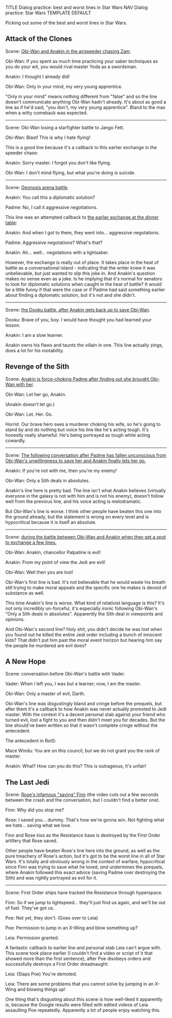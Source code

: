 TITLE Dialog practice: best and worst lines in Star Wars
NAV Dialog practice: Star Wars
TEMPLATE DEFAULT

Picking out some of the best and worst lines in Star Wars.

## Attack of the Clones

Scene: [Obi-Wan and Anakin in the airspeeder chasing Zam](https://www.youtube.com/watch?v=v-iDFxFC_9E).

<div class="indent">

Obi-Wan: If you spent as much time practicing your saber techniques as you do your wit, you would rival master Yoda as a swordsman.

Anakin: I thought I already did!

Obi-Wan: Only in your mind, my very young apprentice.

</div>

"Only in your mind" means nothing different from "false" and so the line doesn't communicate anything Obi-Wan hadn't already. It's about as good a line as if he'd said, "you don't, my very young apprentice". Bland to the max when a witty comeback was expected.

---

Scene: Obi-Wan losing a starfighter battle to Jango Fett.

<div class="indent">

Obi-Wan: Blast! This is why I hate flying!

</div>

This is a good line because it's a callback to this earlier exchange in the speeder chase:

<div class="indent">

Anakin: Sorry master. I forgot you don't like flying.

Obi-Wan: I don't mind flying, but what you're doing is suicide.

</div>

---

Scene: [Geonosis arena battle](https://youtu.be/cK5zMDVGF2Y?t=205).

<div class="indent">

Anakin: You call this a diplomatic solution?

Padme: No, I call it aggressive negotiations.

</div>

This line was an attempted callback to [the earlier exchange at the dinner table](https://www.youtube.com/watch?v=7viGWaR675I):

<div class="indent">

Anakin: And when I got to them, they went into... aggressive negotations.

Padme: Aggressive negotations? What's that?

Anakin: Ah... well... negotations with a lightsaber.

</div>

However, the exchange is really out of place. It takes place in the heat of battle as a conversational island - indicating that the writer knew it was unbelievable, but just wanted to slip this joke in. And Anakin's question makes no sense even as a joke. Is he implying that it's normal for senators to look for diplomatic solutions when caught in the heat of battle? It would be a little funny if that were the case or if Padme had said something earlier about finding a diplomatic solution, but it's not and she didn't.

---

Scene: [the Dooku battle, after Anakin gets back up to save Obi-Wan](https://www.youtube.com/watch?v=IFd0cH4qKxg).

<div class="indent">

Dooku: Brave of you, boy. I would have thought you had learned your lesson.

Anakin: I am a slow learner.

</div>

Anakin owns his flaws and taunts the villain in one. This line actually zings, does a lot for his rootability.

## Revenge of the Sith

Scene: [Anakin is force-choking Padme after finding out she brought Obi-Wan with her](https://youtu.be/J8QLKWvVK14?t=200).

<div class="indent">

Obi-Wan: Let her go, Anakin.

(Anakin doesn't let go.)

Obi-Wan: Let. Her. Go.

</div>

Horrid. Our brave hero sees a murderer choking his wife, so he's going to stand by and do nothing but voice his line like he's acting tough. It's honestly really shameful. He's being portrayed as tough while acting cowardly.

---

Scene: [The following conversation after Padme has fallen unconscious from Obi-Wan's unwillingness to save her and Anakin finally lets her go.](https://youtu.be/J8QLKWvVK14?t=279)

<div class="indent">

Anakin: If you're not with me, then you're my enemy!

Obi-Wan: Only a Sith deals in absolutes.

</div>

Anakin's line here is pretty bad. The line isn't what Anakin believes (virtually everyone in the galaxy is not with him and is not his enemy), doesn't follow well from the previous line, and his voice acting is melodramatic.

But Obi-Wan's line is worse. I think other people have beaten this one into the ground already, but the statement is wrong on every level and is hypocritical because it is itself an absolute.

---

Scene: [during the battle between Obi-Wan and Anakin when they get a spot to exchange a few lines.](https://www.youtube.com/watch?v=37Q0fx5r-H8)

<div class="indent">

Obi-Wan: Anakin, chancellor Palpatine is evil!

Anakin: From my point of view the Jedi are evil!

Obi-Wan: Well then you are lost!

</div>

Obi-Wan's first line is bad. It's not believable that he would waste his breath still trying to make moral appeals and the specific one he makes is devoid of substance as well.

This time Anakin's line is worse. What kind of relativist language is this? It's not only incredibly un-forceful, it's especially ironic following Obi-Wan's "Only a Sith deals in absolutes". Apparently the Sith deal in viewpoints and opinions.

And Obi-Wan's second line? Holy shit, you didn't decide he was lost when you found out he killed the entire Jedi order including a bunch of innocent kids? That didn't put him past the moral event horizon but hearing him say the people he murdered are evil does?

## A New Hope

Scene: conversation before Obi-Wan's battle with Vader.

<div class="indent">

Vader: When I left you, I was but a learner; now, I am the master.

Obi-Wan: Only a master of evil, Darth.

</div>

Obi-Wan's line was disgustingly bland and cringe before the prequels, but after them it's a callback to how Anakin was never actually promoted to Jedi master. With the context it's a decent personal stab against your friend who turned evil, lost a fight to you and then didn't meet you for decades. But the line should've been written so that it wasn't complete cringe without the antecedent.

The antecedent in RotS:

<div class="indent">

Mace Windu: You are on this council, but we do not grant you the rank of master.

Anakin: What? How can you do this? This is outrageous, it's unfair!

</div>

## The Last Jedi

Scene: [Rose's infamous "saving" Finn](https://www.youtube.com/watch?v=79CNws71XlI) (the video cuts out a few seconds between the crash and the conversation, but I couldn't find a better one).

<div class="indent">

Finn: Why did you stop me?

Rose: I saved you... dummy. That's how we're gonna win. Not fighting what we hate... saving what we love.

Finn and Rose kiss as the Resistance base is destroyed by the First Order artillery that Rose saved.

</div>

Other people have beaten Rose's line here into the ground, as well as the pure treachery of Rose's action, but it's got to be the worst line in all of Star Wars. It's totally and obviously wrong in the context of warfare, hypocritical since Finn was trying to save what he loved, *and* undermines the prequels, where Anakin followed this exact advice (saving Padme over destroying the Sith) and was rightly portrayed as evil for it.

---

Scene: First Order ships have tracked the Resistance through hyperspace.

<div class="indent">

Finn: So if we jump to lightspeed... they'll just find us again, and we'll be out of fuel. They've got us.

Poe: Not yet, they don't. (Goes over to Leia)

Poe: Permission to jump in an X-Wing and blow something up?

Leia: Permission granted.

</div>

A fantastic callback to earlier line and personal stab Leia can't argue with. This scene took place earlier (I couldn't find a video or script of it that showed more than the first sentence), after Poe disobeys orders and successfully destroys a First Order dreadnaught:

<div class="indent">

Leia: (Slaps Poe) You're demoted.

Leia: There are some problems that you cannot solve by jumping in an X-Wing and blowing things up!

</div>

One thing that's disgusting about this scene is how well-liked it apparently is, because the Google results were filled with edited videos of Leia assaulting Poe repeatedly. Apparently a lot of people enjoy watching this.
